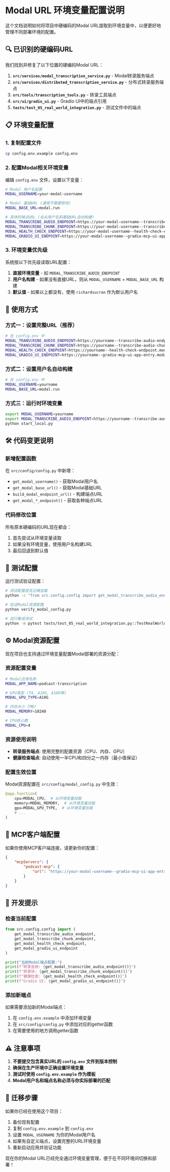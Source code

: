 # Modal URL 环境变量配置说明

这个文档说明如何将项目中硬编码的Modal URL提取到环境变量中，以便更好地管理不同部署环境的配置。

## 🔍 已识别的硬编码URL

我们找到并修复了以下位置的硬编码Modal URL：

1. **`src/services/modal_transcription_service.py`** - Modal转录服务端点
2. **`src/services/distributed_transcription_service.py`** - 分布式转录服务端点
3. **`src/tools/transcription_tools.py`** - 转录工具端点
4. **`src/ui/gradio_ui.py`** - Gradio UI中的端点引用
5. **`tests/test_05_real_world_integration.py`** - 测试文件中的端点

## 📋 环境变量配置

### 1. 复制配置文件

```bash
cp config.env.example config.env
```

### 2. 配置Modal相关环境变量

编辑 `config.env` 文件，设置以下变量：

```bash
# Modal 用户名配置
MODAL_USERNAME=your-modal-username

# Modal 基础URL (通常不需要修改)
MODAL_BASE_URL=modal.run

# 具体的端点URL (会从用户名和基础URL自动构建)
MODAL_TRANSCRIBE_AUDIO_ENDPOINT=https://your-modal-username--transcribe-audio-endpoint.modal.run
MODAL_TRANSCRIBE_CHUNK_ENDPOINT=https://your-modal-username--transcribe-audio-chunk-endpoint.modal.run
MODAL_HEALTH_CHECK_ENDPOINT=https://your-modal-username--health-check-endpoint.modal.run
MODAL_GRADIO_UI_ENDPOINT=https://your-modal-username--gradio-mcp-ui-app-entry.modal.run
```

### 3. 环境变量优先级

系统按以下优先级读取URL配置：

1. **直接环境变量** - 如 `MODAL_TRANSCRIBE_AUDIO_ENDPOINT`
2. **用户名构建** - 如果没有直接URL，则从 `MODAL_USERNAME` + `MODAL_BASE_URL` 构建
3. **默认值** - 如果以上都没有，使用 `richardsucran` 作为默认用户名

## 🚀 使用方式

### 方式一：设置完整URL（推荐）

```bash
# 在 config.env 中
MODAL_TRANSCRIBE_AUDIO_ENDPOINT=https://yourname--transcribe-audio-endpoint.modal.run
MODAL_TRANSCRIBE_CHUNK_ENDPOINT=https://yourname--transcribe-audio-chunk-endpoint.modal.run
MODAL_HEALTH_CHECK_ENDPOINT=https://yourname--health-check-endpoint.modal.run
MODAL_GRADIO_UI_ENDPOINT=https://yourname--gradio-mcp-ui-app-entry.modal.run
```

### 方式二：设置用户名自动构建

```bash
# 在 config.env 中
MODAL_USERNAME=yourname
MODAL_BASE_URL=modal.run
```

### 方式三：运行时环境变量

```bash
export MODAL_USERNAME=yourname
export MODAL_TRANSCRIBE_AUDIO_ENDPOINT=https://yourname--transcribe-audio-endpoint.modal.run
python start_local.py
```

## 🛠️ 代码变更说明

### 新增配置函数

在 `src/config/config.py` 中新增：

- `get_modal_username()` - 获取Modal用户名
- `get_modal_base_url()` - 获取Modal基础URL
- `build_modal_endpoint_url()` - 构建端点URL
- `get_modal_*_endpoint()` - 获取各种端点URL

### 代码修改位置

所有原本硬编码的URL现在都会：

1. 首先尝试从环境变量读取
2. 如果没有环境变量，使用用户名构建URL
3. 最后回退到默认值

## 🧪 测试配置

运行测试验证配置：

```bash
# 测试配置是否正确加载
python -c "from src.config.config import get_modal_transcribe_audio_endpoint; print(get_modal_transcribe_audio_endpoint())"

# 验证Modal资源配置
python verify_modal_config.py

# 运行集成测试
python -m pytest tests/test_05_real_world_integration.py::TestRealWorldIntegration::test_modal_endpoints_accessibility -v
```

## ⚙️ Modal资源配置

现在项目也支持通过环境变量配置Modal部署的资源分配：

### 资源配置变量

```bash
# Modal应用名称
MODAL_APP_NAME=podcast-transcription

# GPU类型 (T4, A10G, A100等)
MODAL_GPU_TYPE=A10G

# 内存大小 (MB)
MODAL_MEMORY=10240

# CPU核心数
MODAL_CPU=4
```

### 资源使用说明

- **转录服务端点**: 使用完整的配置资源（CPU、内存、GPU）
- **健康检查端点**: 自动使用一半CPU和四分之一内存（最小值保证）

### 配置生效位置

Modal资源配置在 `src/config/modal_config.py` 中生效：

```python
@app.function(
    cpu=MODAL_CPU,  # 从环境变量加载
    memory=MODAL_MEMORY,  # 从环境变量加载
    gpu=MODAL_GPU_TYPE,  # 从环境变量加载
    # ...
)
```

## 📝 MCP客户端配置

如果你使用MCP客户端连接，请更新你的配置：

```json
{
    "mcpServers": {
        "podcast-mcp": {
            "url": "https://your-modal-username--gradio-mcp-ui-app-entry.modal.run/api/mcp"
        }
    }
}
```

## 🔧 开发提示

### 检查当前配置

```python
from src.config.config import (
    get_modal_transcribe_audio_endpoint,
    get_modal_transcribe_chunk_endpoint,
    get_modal_health_check_endpoint,
    get_modal_gradio_ui_endpoint
)

print("当前Modal端点配置:")
print(f"转录音频: {get_modal_transcribe_audio_endpoint()}")
print(f"转录块: {get_modal_transcribe_chunk_endpoint()}")
print(f"健康检查: {get_modal_health_check_endpoint()}")
print(f"Gradio UI: {get_modal_gradio_ui_endpoint()}")
```

### 添加新端点

如果需要添加新的Modal端点：

1. 在 `config.env.example` 中添加环境变量
2. 在 `src/config/config.py` 中添加对应的getter函数
3. 在需要使用的地方调用getter函数

## ⚠️ 注意事项

1. **不要提交包含真实URL的 `config.env` 文件到版本控制**
2. **确保在生产环境中正确设置环境变量**
3. **测试时使用 `config.env.example` 作为模板**
4. **Modal用户名和端点名称必须与你实际部署的匹配**

## 🔄 迁移步骤

如果你已经在使用这个项目：

1. 备份现有配置
2. 复制 `config.env.example` 到 `config.env`
3. 设置 `MODAL_USERNAME` 为你的Modal用户名
4. 如果有自定义端点，设置完整的URL环境变量
5. 重新启动应用并验证功能

现在你的Modal URL已经完全通过环境变量管理，便于在不同环境间切换和部署！ 